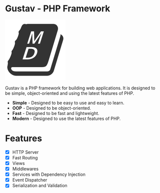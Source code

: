 # Gustav - PHP Framework

![GustavPHP Logo](favicon.png)

Gustav is a PHP framework for building web applications. It is designed to be simple, object-oriented and using the latest features of PHP.

-   **Simple** - Designed to be easy to use and easy to learn.
-   **OOP** - Designed to be object-oriented.
-   **Fast** - Designed to be fast and lightweight.
-   **Modern** - Designed to use the latest features of PHP.

# Features

-   [x] HTTP Server
-   [x] Fast Routing
-   [x] Views
-   [x] Middlewares
-   [x] Services with Dependency Injection
-   [x] Event Dispatcher
-   [x] Serialization and Validation
